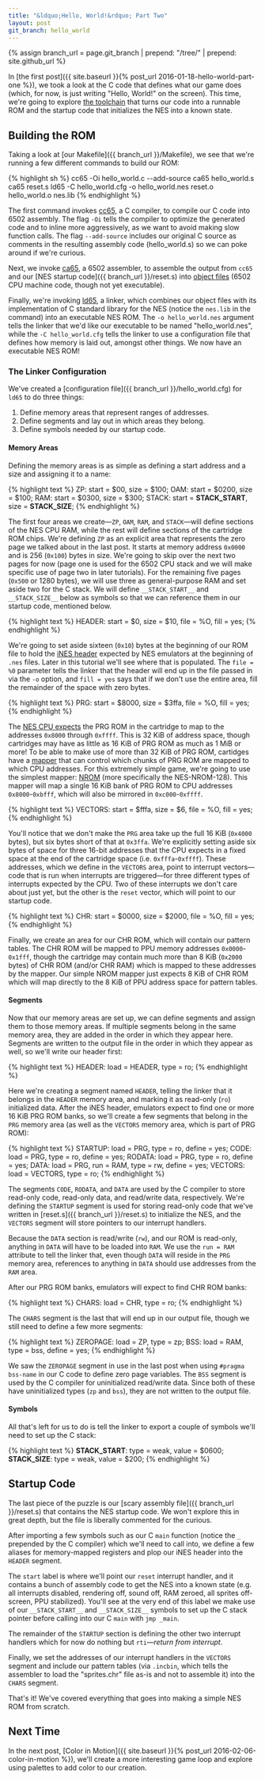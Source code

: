 ```yaml
---
title: "&ldquo;Hello, World!&rdquo; Part Two"
layout: post
git_branch: hello_world
---
```


{% assign branch_url = page.git_branch | prepend: "/tree/" | prepend: site.github_url %}

In [the first post]({{ site.baseurl }}{% post_url 2016-01-18-hello-world-part-one %}), we took a look at the C code that defines what our game does (which, for now, is just writing "Hello, World!" on the screen).
This time, we're going to explore [the toolchain](http://cc65.github.io/cc65/) that turns our code into a runnable ROM and the startup code that initializes the NES into a known state.

## Building the ROM

Taking a look at [our Makefile]({{ branch_url }}/Makefile), we see that we're running a few different commands to build our ROM:

{% highlight sh %}
cc65 -Oi hello_world.c --add-source
ca65 hello_world.s
ca65 reset.s
ld65 -C hello_world.cfg -o hello_world.nes reset.o hello_world.o nes.lib
{% endhighlight %}

The first command invokes [cc65](http://cc65.github.io/doc/cc65.html), a C compiler, to compile our C code into 6502 assembly.
The flag `-Oi` tells the compiler to optimize the generated code and to inline more aggressively, as we want to avoid making slow function calls.
The flag `--add-source` includes our original C source as comments in the resulting assembly code (hello_world.s) so we can poke around if we're curious.

Next, we invoke [ca65](http://cc65.github.io/doc/ca65.html), a 6502 assembler, to assemble the output from `cc65` and our [NES startup code]({{ branch_url }}/reset.s) into [object files](https://en.wikipedia.org/wiki/Object_file) (6502 CPU machine code, though not yet executable).

Finally, we're invoking [ld65](http://cc65.github.io/doc/ld65.html), a linker, which combines our object files with its implementation of C standard library for the NES (notice the `nes.lib` in the command) into an executable NES ROM.
The `-o hello_world.nes` argument tells the linker that we'd like our executable to be named "hello_world.nes", while the `-C hello_world.cfg` tells the linker to use a configuration file that defines how memory is laid out, amongst other things. We now have an executable NES ROM!

### The Linker Configuration

We've created a [configuration file]({{ branch_url }}/hello_world.cfg) for `ld65` to do three things:

1. Define memory areas that represent ranges of addresses.
2. Define segments and lay out in which areas they belong.
3. Define symbols needed by our startup code.

#### Memory Areas

Defining the memory areas is as simple as defining a start address and a size and assigning it to a name:

{% highlight text %}
ZP: start = $00, size = $100;
OAM: start = $0200, size = $100;
RAM: start = $0300, size = $300;
STACK: start = __STACK_START__, size = __STACK_SIZE__;
{% endhighlight %}

The first four areas we create&mdash;`ZP`, `OAM`, `RAM`, and `STACK`&mdash;will define sections of the NES CPU RAM, while the rest will define sections of the cartridge ROM chips.
We're defining `ZP` as an explicit area that represents the zero page we talked about in the last post.
It starts at memory address `0x0000` and is 256 (`0x100`) bytes in size.
We're going to skip over the next two pages for now (page one is used for the 6502 CPU stack and we will make specific use of page two in later tutorials).
For the remaining five pages (`0x500` or 1280 bytes), we will use three as general-purpose RAM and set aside two for the C stack.
We will define `__STACK_START__` and `__STACK_SIZE__` below as symbols so that we can reference them in our startup code, mentioned below.

{% highlight text %}
HEADER: start = $0, size = $10, file = %O, fill = yes;
{% endhighlight %}

We're going to set aside sixteen (`0x10`) bytes at the beginning of our ROM file to hold the [iNES header](http://wiki.nesdev.com/w/index.php/INES) expected by NES emulators at the beginning of `.nes` files.
Later in this tutorial we'll see where that is populated.
The `file = %0` parameter tells the linker that the header will end up in the file passed in via the `-o` option, and `fill = yes` says that if we don't use the entire area, fill the remainder of the space with zero bytes.

{% highlight text %}
PRG: start = $8000, size = $3ffa, file = %O, fill = yes;
{% endhighlight %}

The [NES CPU expects](http://wiki.nesdev.com/w/index.php/CPU_memory_map) the PRG ROM in the cartridge to map to the addresses `0x8000` through `0xffff`.
This is 32 KiB of address space, though cartridges may have as little as 16 KiB of PRG ROM as much as 1 MiB or more!
To be able to make use of more than 32 KiB of PRG ROM, cartidges have a [mapper](http://wiki.nesdev.com/w/index.php/Mapper) that can control which chunks of PRG ROM are mapped to which CPU addresses.
For this extremely simple game, we're going to use the simplest mapper: [NROM](http://wiki.nesdev.com/w/index.php/NROM) (more specifically the NES-NROM-128).
This mapper will map a single 16 KiB bank of PRG ROM to CPU addresses `0x8000`-`0xbfff`, which will also be mirrored in `0xc000`-`0xffff`.

{% highlight text %}
VECTORS: start = $fffa, size = $6, file = %O, fill = yes;
{% endhighlight %}

You'll notice that we don't make the `PRG` area take up the full 16 KiB (`0x4000` bytes), but  six bytes short of that at `0x3ffa`.
We're explicitly setting aside six bytes of space for three 16-bit addresses that the CPU expects in a fixed space at the end of the cartridge space (i.e. `0xfffa`-`0xffff`).
These addresses, which we define in the `VECTORS` area, point to interrupt vectors&mdash;code that is run when interrupts are triggered&mdash;for three different types of interrupts expected by the CPU.
Two of these interrupts we don't care about just yet, but the other is the `reset` vector, which will point to our startup code.

{% highlight text %}
CHR: start = $0000, size = $2000, file = %O, fill = yes;
{% endhighlight %}

Finally, we create an area for our CHR ROM, which will contain our pattern tables.
The CHR ROM will be mapped to PPU memory addresses `0x0000`-`0x1fff`, though the cartridge may contain much more than 8 KiB (`0x2000` bytes) of CHR ROM (and/or CHR RAM) which is mapped to these addresses by the mapper.
Our simple NROM mapper just expects 8 KiB of CHR ROM which will map directly to the 8 KiB of PPU address space for pattern tables.

#### Segments

Now that our memory areas are set up, we can define segments and assign them to those memory areas.
If multiple segments belong in the same memory area, they are added in the order in which they appear here.
Segments are written to the output file in the order in which they appear as well, so we'll write our header first:

{% highlight text %}
HEADER: load = HEADER, type = ro;
{% endhighlight %}

Here we're creating a segment named `HEADER`, telling the linker that it belongs in the `HEADER` memory area, and marking it as read-only (`ro`) initialized data.
After the iNES header, emulators expect to find one or more 16 KiB PRG ROM banks, so we'll create a few segments that belong in the `PRG` memory area (as well as the `VECTORS` memory area, which is part of PRG ROM):

{% highlight text %}
STARTUP: load = PRG,            type = ro,  define = yes;
CODE:    load = PRG,            type = ro,  define = yes;
RODATA:  load = PRG,            type = ro,  define = yes;
DATA:    load = PRG, run = RAM, type = rw,  define = yes;
VECTORS: load = VECTORS,        type = ro;
{% endhighlight %}

The segments `CODE`, `RODATA`, and `DATA` are used by the C compiler to store read-only code, read-only data, and read/write data, respectively.
We're defining the `STARTUP` segment is used for storing read-only code that we've written in [reset.s]({{ branch_url }}/reset.s) to initialize the NES, and the `VECTORS` segment will store pointers to our interrupt handlers.

Because the `DATA` section is read/write (`rw`), and our ROM is read-only, anything in `DATA` will have to be loaded into `RAM`.
We use the `run = RAM` attribute to tell the linker that, even though `DATA` will reside in the `PRG` memory area, references to anything in `DATA` should use addresses from the `RAM` area.

After our PRG ROM banks, emulators will expect to find CHR ROM banks:

{% highlight text %}
CHARS: load = CHR, type = ro;
{% endhighlight %}

The `CHARS` segment is the last that will end up in our output file, though we still need to define a few more segments:

{% highlight text %}
ZEROPAGE: load = ZP,  type = zp;
BSS:      load = RAM, type = bss, define = yes;
{% endhighlight %}

We saw the `ZEROPAGE` segment in use in the last post when using `#pragma bss-name` in our C code to define zero page variables.
The `BSS` segment is used by the C compiler for uninitialized read/write data.
Since both of these have uninitialized types (`zp` and `bss`), they are not written to the output file.

#### Symbols

All that's left for us to do is tell the linker to export a couple of symbols we'll need to set up the C stack:

{% highlight text %}
__STACK_START__: type = weak, value = $0600;
__STACK_SIZE__:  type = weak, value = $200;
{% endhighlight %}

## Startup Code

The last piece of the puzzle is our [scary assembly file]({{ branch_url }}/reset.s) that contains the NES startup code.
We won't explore this in great depth, but the file is liberally commented for the curious.

After importing a few symbols such as our C `main` function (notice the `_` prepended by the C compiler) which we'll need to call into, we define a few aliases for memory-mapped registers and plop our iNES header into the `HEADER` segment.

The `start` label is where we'll point our `reset` interrupt handler, and it contains a bunch of assembly code to get the NES into a known state (e.g. all interrupts disabled, rendering off, sound off, RAM zeroed, all sprites off-screen, PPU stabilized).
You'll see at the very end of this label we make use of our `__STACK_START__` and `__STACK_SIZE__` symbols to set up the C stack pointer before calling into our C `main` with `jmp _main`.

The remainder of the `STARTUP` section is defining the other two interrupt handlers which for now do nothing but `rti`&mdash;*return from interrupt*.

Finally, we set the addresses of our interrupt handlers in the `VECTORS` segment and include our pattern tables (via `.incbin`, which tells the assembler to load the "sprites.chr" file as-is and not to assemble it) into the `CHARS` segment.

That's it! We've covered everything that goes into making a simple NES ROM from scratch.

## Next Time

In the next post, [Color in Motion]({{ site.baseurl }}{% post_url 2016-02-06-color-in-motion %}), we'll create a more interesting game loop and explore using palettes to add color to our creation.

